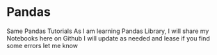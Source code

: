 # Pandas
Same Pandas Tutorials 
As I am learning Pandas Library, I will share my Notebooks here on Github
I will update as needed and lease if you find some errors let me know
